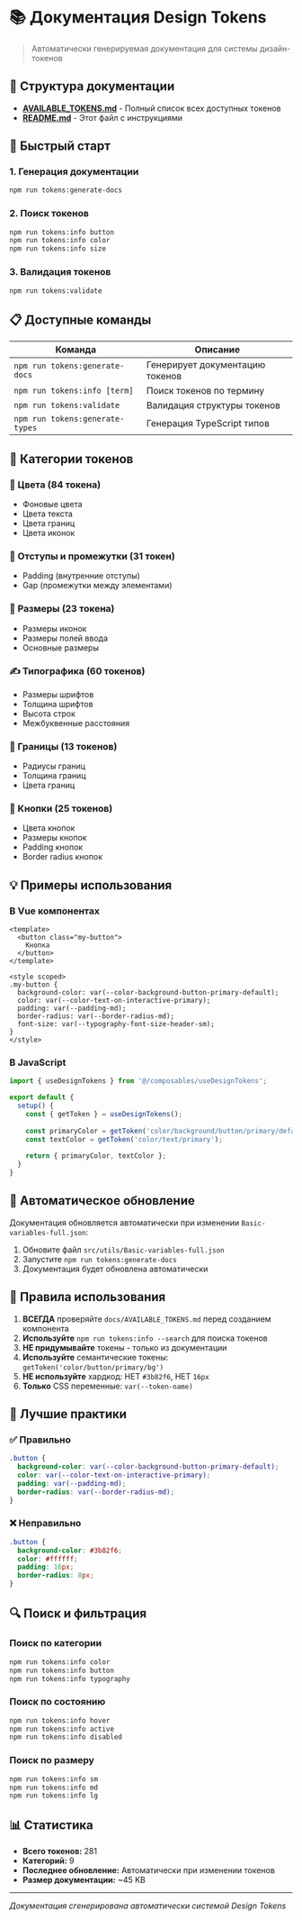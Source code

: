 # 📚 Документация Design Tokens

> Автоматически генерируемая документация для системы дизайн-токенов

## 📁 Структура документации

- **[AVAILABLE_TOKENS.md](./AVAILABLE_TOKENS.md)** - Полный список всех доступных токенов
- **[README.md](./README.md)** - Этот файл с инструкциями

## 🚀 Быстрый старт

### 1. Генерация документации
```bash
npm run tokens:generate-docs
```

### 2. Поиск токенов
```bash
npm run tokens:info button
npm run tokens:info color
npm run tokens:info size
```

### 3. Валидация токенов
```bash
npm run tokens:validate
```

## 📋 Доступные команды

| Команда | Описание |
|---------|----------|
| `npm run tokens:generate-docs` | Генерирует документацию токенов |
| `npm run tokens:info [term]` | Поиск токенов по термину |
| `npm run tokens:validate` | Валидация структуры токенов |
| `npm run tokens:generate-types` | Генерация TypeScript типов |

## 🎨 Категории токенов

### 🎨 Цвета (84 токена)
- Фоновые цвета
- Цвета текста
- Цвета границ
- Цвета иконок

### 📏 Отступы и промежутки (31 токен)
- Padding (внутренние отступы)
- Gap (промежутки между элементами)

### 📐 Размеры (23 токена)
- Размеры иконок
- Размеры полей ввода
- Основные размеры

### ✍️ Типографика (60 токенов)
- Размеры шрифтов
- Толщина шрифтов
- Высота строк
- Межбуквенные расстояния

### 🔲 Границы (13 токенов)
- Радиусы границ
- Толщина границ
- Цвета границ

### 🔘 Кнопки (25 токенов)
- Цвета кнопок
- Размеры кнопок
- Padding кнопок
- Border radius кнопок

## 💡 Примеры использования

### В Vue компонентах
```vue
<template>
  <button class="my-button">
    Кнопка
  </button>
</template>

<style scoped>
.my-button {
  background-color: var(--color-background-button-primary-default);
  color: var(--color-text-on-interactive-primary);
  padding: var(--padding-md);
  border-radius: var(--border-radius-md);
  font-size: var(--typography-font-size-header-sm);
}
</style>
```

### В JavaScript
```javascript
import { useDesignTokens } from '@/composables/useDesignTokens';

export default {
  setup() {
    const { getToken } = useDesignTokens();
    
    const primaryColor = getToken('color/background/button/primary/default');
    const textColor = getToken('color/text/primary');
    
    return { primaryColor, textColor };
  }
}
```

## 🔄 Автоматическое обновление

Документация обновляется автоматически при изменении `Basic-variables-full.json`:

1. Обновите файл `src/utils/Basic-variables-full.json`
2. Запустите `npm run tokens:generate-docs`
3. Документация будет обновлена автоматически

## 📝 Правила использования

1. **ВСЕГДА** проверяйте `docs/AVAILABLE_TOKENS.md` перед созданием компонента
2. **Используйте** `npm run tokens:info --search` для поиска токенов
3. **НЕ придумывайте** токены - только из документации
4. **Используйте** семантические токены: `getToken('color/button/primary/bg')`
5. **НЕ используйте** хардкод: НЕТ `#3b82f6`, НЕТ `16px`
6. **Только** CSS переменные: `var(--token-name)`

## 🎯 Лучшие практики

### ✅ Правильно
```css
.button {
  background-color: var(--color-background-button-primary-default);
  color: var(--color-text-on-interactive-primary);
  padding: var(--padding-md);
  border-radius: var(--border-radius-md);
}
```

### ❌ Неправильно
```css
.button {
  background-color: #3b82f6;
  color: #ffffff;
  padding: 16px;
  border-radius: 8px;
}
```

## 🔍 Поиск и фильтрация

### Поиск по категории
```bash
npm run tokens:info color
npm run tokens:info button
npm run tokens:info typography
```

### Поиск по состоянию
```bash
npm run tokens:info hover
npm run tokens:info active
npm run tokens:info disabled
```

### Поиск по размеру
```bash
npm run tokens:info sm
npm run tokens:info md
npm run tokens:info lg
```

## 📊 Статистика

- **Всего токенов:** 281
- **Категорий:** 9
- **Последнее обновление:** Автоматически при изменении токенов
- **Размер документации:** ~45 KB

---

*Документация сгенерирована автоматически системой Design Tokens*
